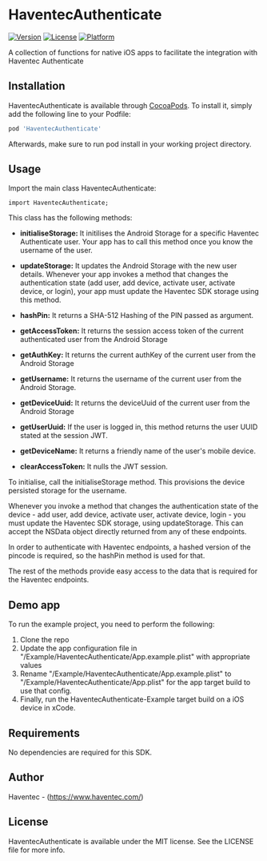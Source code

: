 # HaventecAuthenticate

[![Version](https://img.shields.io/cocoapods/v/HaventecAuthenticate.svg?style=flat)](https://cocoapods.org/pods/HaventecAuthenticate)
[![License](https://img.shields.io/cocoapods/l/HaventecAuthenticate.svg?style=flat)](https://cocoapods.org/pods/HaventecAuthenticate)
[![Platform](https://img.shields.io/cocoapods/p/HaventecAuthenticate.svg?style=flat)](https://cocoapods.org/pods/HaventecAuthenticate)

A collection of functions for native iOS apps to facilitate the integration with Haventec Authenticate

## Installation

HaventecAuthenticate is available through [CocoaPods](https://cocoapods.org/pods/HaventecAuthenticate). To install
it, simply add the following line to your Podfile:

```ruby
pod 'HaventecAuthenticate'
```

Afterwards, make sure to run pod install in your working project directory.

## Usage

Import the main class HaventecAuthenticate:

```
import HaventecAuthenticate;
```    


This class has the following methods:

* **initialiseStorage:** It initilises the Android Storage for a specific Haventec Authenticate user. Your app has to call this method once you know the username of the user.

* **updateStorage:** It updates the Android Storage with the new user details. Whenever your app invokes a method that changes the authentication state (add user, add device, activate user, activate device, or login), your app must update the Haventec SDK storage using this method.

* **hashPin:** It returns a SHA-512 Hashing of the PIN passed as argument. 

* **getAccessToken:** It returns the session access token of the current authenticated user from the Android Storage

* **getAuthKey:** It returns the current authKey of the current user from the Android Storage

* **getUsername:** It returns the username of the current user from the Android Storage.

* **getDeviceUuid:** It returns the deviceUuid of the current user from the Android Storage

* **getUserUuid:** If the user is logged in, this method returns the user UUID stated at the session JWT.

* **getDeviceName:** It returns a friendly name of the user's mobile device.

* **clearAccessToken:** It nulls the JWT session.

To initialise, call the initialiseStorage method. This provisions the device persisted storage for the username.

Whenever you invoke a method that changes the authentication state of the device - add user, add device, activate user,
activate device, login - you must update the Haventec SDK storage, using updateStorage.
This can accept the NSData object directly returned from any of these endpoints.

In order to authenticate with Haventec endpoints, a hashed version of the pincode is required, so the hashPin method is used for that.

The rest of the methods provide easy access to the data that is required for the Haventec endpoints.

## Demo app

To run the example project, you need to perform the following:

1. Clone the repo
2. Update the app configuration file in "/Example/HaventecAuthenticate/App.example.plist" with appropriate values
3. Rename "/Example/HaventecAuthenticate/App.example.plist" to "/Example/HaventecAuthenticate/App.plist" for the app target build to use that config.
4. Finally, run the HaventecAuthenticate-Example target build on a iOS device in xCode.

## Requirements

No dependencies are required for this SDK.

## Author

Haventec - (https://www.haventec.com/)

## License

HaventecAuthenticate is available under the MIT license. See the LICENSE file for more info.
